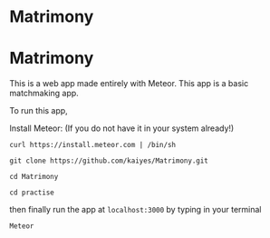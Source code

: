 # Matrimony

# Matrimony

This is a web app made entirely with Meteor. This app is a basic matchmaking app. 

To run this app, 

Install Meteor: (If you do not have it in your system already!)

`curl https://install.meteor.com | /bin/sh`

`git clone https://github.com/kaiyes/Matrimony.git`

`cd Matrimony`

`cd practise`

then finally run the app at `localhost:3000` by typing in your terminal

 `Meteor`


